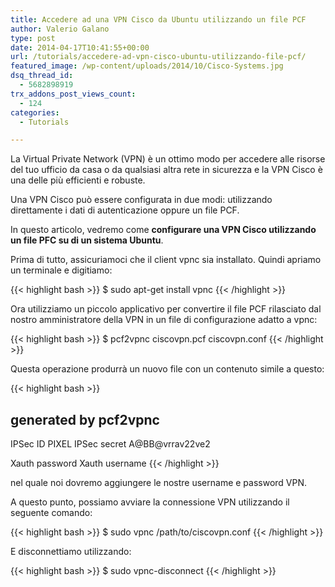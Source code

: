 ```yaml
---
title: Accedere ad una VPN Cisco da Ubuntu utilizzando un file PCF
author: Valerio Galano
type: post
date: 2014-04-17T10:41:55+00:00
url: /tutorials/accedere-ad-vpn-cisco-ubuntu-utilizzando-file-pcf/
featured_image: /wp-content/uploads/2014/10/Cisco-Systems.jpg
dsq_thread_id:
  - 5682898919
trx_addons_post_views_count:
  - 124
categories:
  - Tutorials

---
```

La Virtual Private Network (VPN) è un ottimo modo per accedere alle risorse del tuo ufficio da casa o da qualsiasi altra rete in sicurezza e la VPN Cisco è una delle più efficienti e robuste.

Una VPN Cisco può essere configurata in due modi: utilizzando direttamente i dati di autenticazione oppure un file PCF.

In questo articolo, vedremo come **configurare una VPN Cisco utilizzando un file PFC su di un sistema Ubuntu**.

Prima di tutto, assicuriamoci che il client vpnc sia installato. Quindi apriamo un terminale e digitiamo:

{{< highlight bash >}}
$ sudo apt-get install vpnc
{{< /highlight >}}

Ora utilizziamo un piccolo applicativo per convertire il file PCF rilasciato dal nostro amministratore della VPN in un file di configurazione adatto a vpnc:

{{< highlight bash >}}
$ pcf2vpnc ciscovpn.pcf ciscovpn.conf
{{< /highlight >}}

Questa operazione produrrà un nuovo file con un contenuto simile a questo:

{{< highlight bash >}}
## generated by pcf2vpnc
IPSec ID PIXEL
IPSec secret A@BB@vrrav22ve2

Xauth password
Xauth username
{{< /highlight >}}

nel quale noi dovremo aggiungere le nostre username e password VPN.

A questo punto, possiamo avviare la connessione VPN utilizzando il seguente comando:

{{< highlight bash >}}
$ sudo vpnc /path/to/ciscovpn.conf
{{< /highlight >}}

E disconnettiamo utilizzando:

{{< highlight bash >}}
$ sudo vpnc-disconnect
{{< /highlight >}}